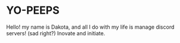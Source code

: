 # YO-PEEPS
Hello! my name is Dakota, and all I do with my life is manage discord servers! (sad right?)
Inovate and initiate.

